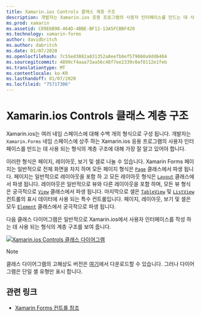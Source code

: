 ```yaml
---
title: Xamarin.ios Controls 클래스 계층 구조
description: 개발자는 Xamarin.ios 응용 프로그램의 사용자 인터페이스를 만드는 데 사용 되는 형식의 계층 구조에 대해 잘 알고 있어야 합니다.
ms.prod: xamarin
ms.assetid: C89E6B98-464D-4BBE-BF11-13A5FCBBF420
ms.technology: xamarin-forms
author: davidbritch
ms.author: dabritch
ms.date: 01/07/2020
ms.openlocfilehash: 7c55ed3082a031352a8eefb8ef579060a9dd6404
ms.sourcegitcommit: 4899cf4aaa73aa56c48f7ee2339c0af8112e1feb
ms.translationtype: MT
ms.contentlocale: ko-KR
ms.lasthandoff: 01/07/2020
ms.locfileid: "75717306"
---
```

# <a name="xamarinforms-controls-class-hierarchy"></a>Xamarin.ios Controls 클래스 계층 구조

Xamarin.ios는 여러 네임 스페이스에 대해 수백 개의 형식으로 구성 됩니다. 개발자는 `Xamarin.Forms` 네임 스페이스에 상주 하는 Xamarin.ios 응용 프로그램의 사용자 인터페이스를 만드는 데 사용 되는 형식의 계층 구조에 대해 가장 잘 알고 있어야 합니다.

이러한 형식은 페이지, 레이아웃, 보기 및 셀로 나눌 수 있습니다. Xamarin Forms 페이지는 일반적으로 전체 화면을 차지 하며 모든 페이지 형식은 [`Page`](xref:Xamarin.Forms.Page) 클래스에서 파생 됩니다. 페이지는 일반적으로 레이아웃을 포함 하 고 모든 레이아웃 형식은 [`Layout`](xref:Xamarin.Forms.Layout) 클래스에서 파생 됩니다. 레이아웃은 일반적으로 뷰와 다른 레이아웃을 포함 하며, 모든 뷰 형식은 궁극적으로 [`View`](xref:Xamarin.Forms.View) 클래스에서 파생 됩니다. 마지막으로 셀은 [`TableView`](xref:Xamarin.Forms.TableView) 및 [`ListView`](xref:Xamarin.Forms.ListView) 컨트롤의 표시 데이터에 사용 되는 특수 컨트롤입니다. 페이지, 레이아웃, 보기 및 셀은 모두 [`Element`](xref:Xamarin.Forms.Element) 클래스에서 궁극적으로 파생 됩니다.

다음 클래스 다이어그램은 일반적으로 Xamarin.ios에서 사용자 인터페이스를 작성 하는 데 사용 되는 형식의 계층 구조를 보여 줍니다.

[![Xamarin.ios Controls 클래스 다이어그램](class-hierarchy-images/class-diagram.png "Xamarin.ios controls 클래스 다이어그램")](class-hierarchy-images/class-diagram-large.png#lightbox "Xamarin.ios controls 클래스 다이어그램")

> [!NOTE]
> 클래스 다이어그램의 고해상도 버전은 [여기](class-hierarchy-images/class-diagram-high-resolution.png)에서 다운로드할 수 있습니다. 그러나 다이어그램은 단일 셸 유형만 표시 합니다.

## <a name="related-links"></a>관련 링크

- [Xamarin Forms 컨트롤 참조](~/xamarin-forms/user-interface/controls/index.md)
